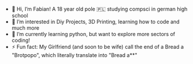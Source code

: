 - 👋 Hi, I’m Fabian! A 18 year old pole 🇵🇱 studying compsci in german high school
- 👀 I’m interested in Diy Projects, 3D Printing, learning how to code and much more
- 🌱 I’m currently learning python, but want to explore more sectors of coding!
- ⚡ Fun fact: My Girlfriend (and soon to be wife) call the end of a Bread a "Brotpopo", which literally translate into "Bread a**"

<!---
Fabianjsz/Fabianjsz is a ✨ special ✨ repository because its `README.md` (this file) appears on your GitHub profile.
You can click the Preview link to take a look at your changes.
--->
